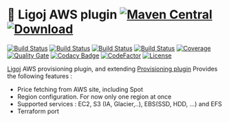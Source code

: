 # :link: Ligoj AWS plugin [![Maven Central](https://maven-badges.herokuapp.com/maven-central/org.ligoj.plugin/plugin-prov-aws/badge.svg)](https://maven-badges.herokuapp.com/maven-central/org.ligoj.plugin/plugin-prov-aws) [![Download](https://api.bintray.com/packages/ligoj/maven-repo/plugin-prov-aws/images/download.svg) ](https://bintray.com/ligoj/maven-repo/plugin-prov-aws/_latestVersion)

[![Build Status](https://travis-ci.org/ligoj/plugin-prov-aws.svg?branch=master)](https://travis-ci.org/ligoj/plugin-prov-aws)
[![Build Status](https://circleci.com/gh/ligoj/plugin-prov-aws.svg?style=svg)](https://circleci.com/gh/ligoj/plugin-prov-aws)
[![Build Status](https://semaphoreci.com/api/v1/ligoj/plugin-prov-aws/branches/master/shields_badge.svg)](https://semaphoreci.com/ligoj/plugin-prov-aws)
[![Build Status](https://ci.appveyor.com/api/projects/status/5926fmf0p5qp9j16/branch/master?svg=true)](https://ci.appveyor.com/project/ligoj/plugin-prov-aws/branch/master)
[![Coverage](https://sonarcloud.io/api/project_badges/measure?project=org.ligoj.plugin%3Aplugin-prov-aws&metric=coverage)](https://sonarcloud.io/dashboard?id=org.ligoj.plugin%3Aplugin-prov-aws)
[![Quality Gate](https://sonarcloud.io/api/project_badges/measure?metric=alert_status&project=org.ligoj.plugin:plugin-prov-aws)](https://sonarcloud.io/dashboard/index/org.ligoj.plugin:plugin-prov-aws)
[![Codacy Badge](https://api.codacy.com/project/badge/Grade/7972cb9a10d54d119b8c434fef8d4013)](https://www.codacy.com/app/ligoj/plugin-prov-aws?utm_source=github.com&amp;utm_medium=referral&amp;utm_content=ligoj/plugin-prov-aws&amp;utm_campaign=Badge_Grade)
[![CodeFactor](https://www.codefactor.io/repository/github/ligoj/plugin-prov-aws/badge)](https://www.codefactor.io/repository/github/ligoj/plugin-prov-aws)
[![License](http://img.shields.io/:license-mit-blue.svg)](http://fabdouglas.mit-license.org/)

[Ligoj](https://github.com/ligoj/ligoj) AWS provisioning plugin, and extending [Provisioning plugin](https://github.com/ligoj/plugin-prov)
Provides the following features :
- Price fetching from AWS site, including Spot
- Region configuration. For now only one region at once
- Supported services : EC2, S3 (IA, Glacier,..), EBS(SSD, HDD, ...) and EFS
- Terraform port 
